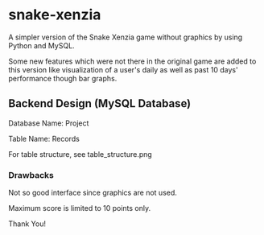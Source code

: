 # snake-xenzia
A simpler version of the Snake Xenzia game without graphics by using Python and MySQL.

Some new features which were not there in the original game are added to this version like visualization of a user's daily as well as past 10 days' performance though bar graphs.

## Backend Design (MySQL Database)
Database Name: Project

Table Name: Records

For table structure, see table_structure.png

### Drawbacks

Not so good interface since graphics are not used.

Maximum score is limited to 10 points only.

Thank You!
